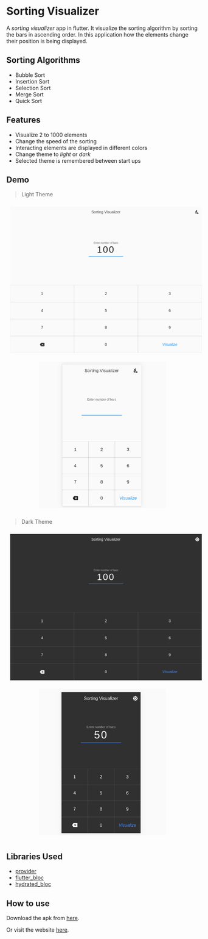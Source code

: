 # Sorting Visualizer 

A *sorting visualizer* app in flutter. It visualize the sorting algorithm by sorting the bars
in ascending order. In this application how the elements change their position is being displayed.

## Sorting Algorithms

- Bubble Sort
- Insertion Sort
- Selection Sort
- Merge Sort
- Quick Sort

## Features

- Visualize 2 to 1000 elements
- Change the speed of the sorting
- Interacting elements are displayed in different colors
- Change theme to *light* or *dark*
- Selected theme is remembered between start ups

## Demo

> Light Theme

<p align="center">
    <img alt="Desktop Light" src="assets/demos/light_web.gif" height="384" width="512" hspace="10" vspace="10">
    <img alt="Mobile Light" src="assets/demos/light_mobile.gif" height="384" width="335" hspace="10" vspace="10">
</p>

> Dark Theme

<p align="center">
    <img alt="Desktop Dark" src="assets/demos/dark_web.gif" height="384" width="512" hspace="10" vspace="10">
    <img alt="Mobile Dark" src="assets/demos/dark_mobile.gif" height="384" width="335" hspace="10" vspace="10">
</p>

## Libraries Used
- [provider](https://pub.dev/packages/provider)
- [flutter_bloc](https://pub.dev/packages/flutter_bloc)
- [hydrated_bloc](https://pub.dev/packages/hydrated_bloc)

## How to use

Download the apk from [here]().

Or visit the website [here](https://ritamchakraborty.github.io/sorting_visualizer/#/).

 